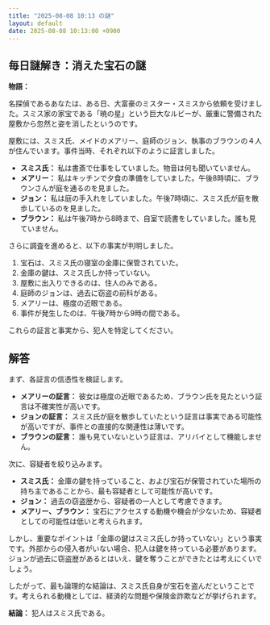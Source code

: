 ```yaml
---
title: "2025-08-08 10:13 の謎"
layout: default
date: 2025-08-08 10:13:00 +0900
---
```

## 毎日謎解き：消えた宝石の謎

**物語：**

名探偵であるあなたは、ある日、大富豪のミスター・スミスから依頼を受けました。スミス家の家宝である「暁の星」という巨大なルビーが、厳重に警備された屋敷から忽然と姿を消したというのです。

屋敷には、スミス氏、メイドのメアリー、庭師のジョン、執事のブラウンの４人が住んでいます。事件当時、それぞれ以下のように証言しました。

*   **スミス氏：** 私は書斎で仕事をしていました。物音は何も聞いていません。
*   **メアリー：** 私はキッチンで夕食の準備をしていました。午後8時頃に、ブラウンさんが庭を通るのを見ました。
*   **ジョン：** 私は庭の手入れをしていました。午後7時頃に、スミス氏が庭を散歩しているのを見ました。
*   **ブラウン：** 私は午後7時から8時まで、自室で読書をしていました。誰も見ていません。

さらに調査を進めると、以下の事実が判明しました。

1.  宝石は、スミス氏の寝室の金庫に保管されていた。
2.  金庫の鍵は、スミス氏しか持っていない。
3.  屋敷に出入りできるのは、住人のみである。
4.  庭師のジョンは、過去に窃盗の前科がある。
5.  メアリーは、極度の近眼である。
6.  事件が発生したのは、午後7時から9時の間である。

これらの証言と事実から、犯人を特定してください。

## 解答

まず、各証言の信憑性を検証します。

*   **メアリーの証言：** 彼女は極度の近眼であるため、ブラウン氏を見たという証言は不確実性が高いです。
*   **ジョンの証言：** スミス氏が庭を散歩していたという証言は事実である可能性が高いですが、事件との直接的な関連性は薄いです。
*   **ブラウンの証言：** 誰も見ていないという証言は、アリバイとして機能しません。

次に、容疑者を絞り込みます。

*   **スミス氏：** 金庫の鍵を持っていること、および宝石が保管されていた場所の持ち主であることから、最も容疑者として可能性が高いです。
*   **ジョン：** 過去の窃盗歴から、容疑者の一人として考慮できます。
*   **メアリー、ブラウン：** 宝石にアクセスする動機や機会が少ないため、容疑者としての可能性は低いと考えられます。

しかし、重要なポイントは「金庫の鍵はスミス氏しか持っていない」という事実です。外部からの侵入者がいない場合、犯人は鍵を持っている必要があります。ジョンが過去に窃盗歴があるとはいえ、鍵を奪うことができたとは考えにくいでしょう。

したがって、最も論理的な結論は、スミス氏自身が宝石を盗んだということです。考えられる動機としては、経済的な問題や保険金詐欺などが挙げられます。

**結論：** 犯人はスミス氏である。
